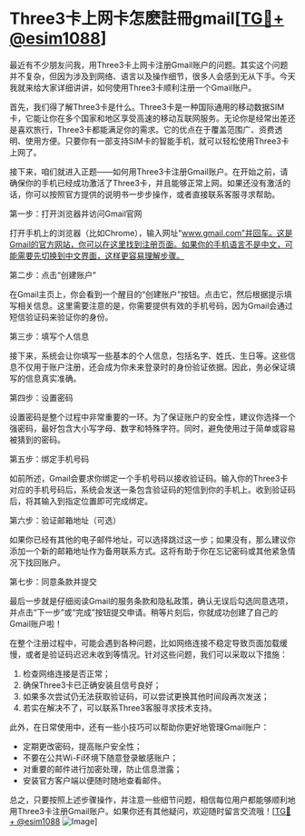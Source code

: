 # Three3卡上网卡怎麽註冊gmail[[TG💪+ @esim1088](https://t.me/s/esim1088)]

最近有不少朋友问我，用Three3卡上网卡注册Gmail账户的问题。其实这个问题并不复杂，但因为涉及到网络、语言以及操作细节，很多人会感到无从下手。今天我就来给大家详细讲讲，如何使用Three3卡顺利注册一个Gmail账户。

首先，我们得了解Three3卡是什么。Three3卡是一种国际通用的移动数据SIM卡，它能让你在多个国家和地区享受高速的移动互联网服务。无论你是经常出差还是喜欢旅行，Three3卡都能满足你的需求。它的优点在于覆盖范围广、资费透明、使用方便。只要你有一部支持SIM卡的智能手机，就可以轻松使用Three3卡上网了。

接下来，咱们就进入正题——如何用Three3卡注册Gmail账户。在开始之前，请确保你的手机已经成功激活了Three3卡，并且能够正常上网。如果还没有激活的话，你可以按照官方提供的说明书一步步操作，或者直接联系客服寻求帮助。

第一步：打开浏览器并访问Gmail官网

打开手机上的浏览器（比如Chrome），输入网址“www.gmail.com”并回车。这是Gmail的官方网站，你可以在这里找到注册页面。如果你的手机语言不是中文，可能需要先切换到中文界面，这样更容易理解步骤。

第二步：点击“创建账户”

在Gmail主页上，你会看到一个醒目的“创建账户”按钮。点击它，然后根据提示填写相关信息。这里需要注意的是，你需要提供有效的手机号码，因为Gmail会通过短信验证码来验证你的身份。

第三步：填写个人信息

接下来，系统会让你填写一些基本的个人信息，包括名字、姓氏、生日等。这些信息不仅用于账户注册，还会成为你未来登录时的身份验证依据。因此，务必保证填写的信息真实准确。

第四步：设置密码

设置密码是整个过程中非常重要的一环。为了保证账户的安全性，建议你选择一个强密码，最好包含大小写字母、数字和特殊字符。同时，避免使用过于简单或容易被猜到的密码。

第五步：绑定手机号码

如前所述，Gmail会要求你绑定一个手机号码以接收验证码。输入你的Three3卡对应的手机号码后，系统会发送一条包含验证码的短信到你的手机上。收到验证码后，将其输入到指定位置即可完成绑定。

第六步：验证邮箱地址（可选）

如果你已经有其他的电子邮件地址，可以选择跳过这一步；如果没有，那么建议你添加一个新的邮箱地址作为备用联系方式。这将有助于你在忘记密码或其他紧急情况下找回账户。

第七步：同意条款并提交

最后一步就是仔细阅读Gmail的服务条款和隐私政策，确认无误后勾选同意选项，并点击“下一步”或“完成”按钮提交申请。稍等片刻后，你就成功创建了自己的Gmail账户啦！

在整个注册过程中，可能会遇到各种问题，比如网络连接不稳定导致页面加载缓慢，或者是验证码迟迟未收到等情况。针对这些问题，我们可以采取以下措施：

1. 检查网络连接是否正常；
2. 确保Three3卡已正确安装且信号良好；
3. 如果多次尝试仍无法获取验证码，可以尝试更换其他时间段再次发送；
4. 若实在解决不了，可以联系Three3客服寻求技术支持。

此外，在日常使用中，还有一些小技巧可以帮助你更好地管理Gmail账户：

- 定期更改密码，提高账户安全性；
- 不要在公共Wi-Fi环境下随意登录敏感账户；
- 对重要的邮件进行加密处理，防止信息泄露；
- 安装官方客户端以便随时随地查看邮件。

总之，只要按照上述步骤操作，并注意一些细节问题，相信每位用户都能够顺利地用Three3卡注册Gmail账户。如果你还有其他疑问，欢迎随时留言交流哦！[[TG💪+ @esim1088](https://t.me/s/esim1088) ![Image](https://i.postimg.cc/4NQfJmqS/Snipaste-2025-05-13-00-14-12.png)]